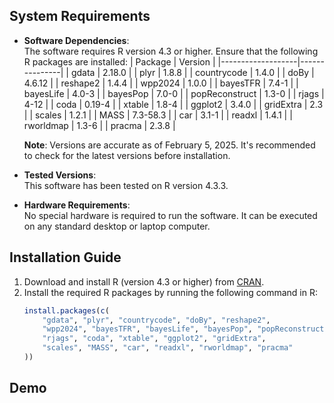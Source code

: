 ## System Requirements
- **Software Dependencies**:  
  The software requires R version 4.3 or higher. Ensure that the following R packages are installed:
  | Package           | Version       |
  |-------------------|---------------|
  | gdata             | 2.18.0        |
  | plyr              | 1.8.8         |
  | countrycode       | 1.4.0         |
  | doBy              | 4.6.12        |
  | reshape2          | 1.4.4         |
  | wpp2024           | 1.0.0         |
  | bayesTFR          | 7.4-1         |
  | bayesLife         | 4.0-3         |
  | bayesPop          | 7.0-0         |
  | popReconstruct    | 1.3-0         |
  | rjags             | 4-12          |
  | coda              | 0.19-4        |
  | xtable            | 1.8-4         |
  | ggplot2           | 3.4.0         |
  | gridExtra         | 2.3           |
  | scales            | 1.2.1         |
  | MASS              | 7.3-58.3      |
  | car               | 3.1-1         |
  | readxl            | 1.4.1         |
  | rworldmap         | 1.3-6         |
  | pracma            | 2.3.8         |

  **Note**: Versions are accurate as of February 5, 2025. It's recommended to check for the latest versions before installation.

- **Tested Versions**:  
  This software has been tested on R version 4.3.3.

- **Hardware Requirements**:  
  No special hardware is required to run the software. It can be executed on any standard desktop or laptop computer.

## Installation Guide
1. Download and install R (version 4.3 or higher) from [CRAN](https://cran.r-project.org/).
2. Install the required R packages by running the following command in R:
   ```R
   install.packages(c(
       "gdata", "plyr", "countrycode", "doBy", "reshape2", 
       "wpp2024", "bayesTFR", "bayesLife", "bayesPop", "popReconstruct", 
       "rjags", "coda", "xtable", "ggplot2", "gridExtra", 
       "scales", "MASS", "car", "readxl", "rworldmap", "pracma"
   ))
## Demo
